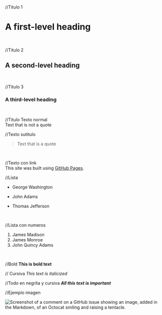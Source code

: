 //Titulo 1
# A first-level heading
<br /> 

//Titulo 2
## A second-level heading
<br />

//Titulo 3
### A third-level heading
<br />

//Titulo Texto normal <br />
Text that is not a quote
<br />

//Texto sutitulo 
> Text that is a quote
<br />

//Texto con link <br />
This site was built using [GitHub Pages](https://pages.github.com/).
<br />

//Lista
 - George Washington
* John Adams
+ Thomas Jefferson
<br />

//Lista con numeros
1. James Madison
1. James Monroe
1. John Quincy Adams
<br />

//Bold
**This is bold text**
<br />

// Cursiva
_This text is italicized_
<br />

//Todo en negrita y cursiva 
***All this text is important***
<br />

//Ejemplo imagen 



![Screenshot of a comment on a GitHub issue showing an image, added in the Markdown, of an Octocat smiling and raising a tentacle.](https://myoctocat.com/assets/images/base-octocat.svg)
